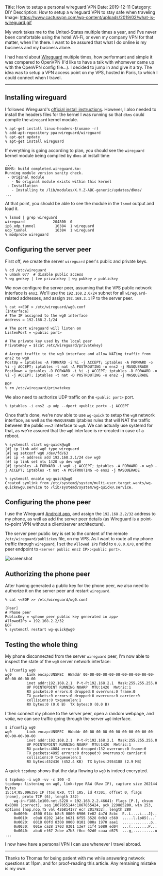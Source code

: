 Title: How to setup a personal wireguard VPN
Date: 2019-12-11
Category: DIY
Description: How to setup a wireguard VPN to stay safe when traveling
Image: https://www.cactusvpn.com/wp-content/uploads/2019/02/what-is-wireguard.gif


My work takes me to the United-States multiple times a year, and I've never been comfortable using the hotel Wi-Fi, or even my company VPN for that matter, when I'm there. I want to be assured that what I do online is my business and my business alone.

I had heard about [Wireguard](https://wireguard.com) multiple times, how performant and simple it was compared to OpenVPN (I'd like to have a talk with whomever came up with the OpenVPN config file...). I decided to jump in and give it a try. The idea was to setup a VPN access point on my VPS, hosted in Paris, to which I could connect when I travel.

---

## Installing wireguard

I followed Wireguard's [official install instructions](https://www.wireguard.com/install). However, I also needed to install the headers files for the kernel I was running so that `dkms` could compile the `wiregard` kernel module.

```console
% apt-get install linux-headers-$(uname -r)
% add-apt-repository ppa:wireguard/wireguard
% apt-get update
% apt-get install wireguard
```

If everything is going according to plan, you should see the `wireguard` kernel module being compiled by `dkms` at install time:

```console
...
DKMS: build completed.wireguard.ko:
Running module version sanity check.
 - Original module
   - No original module exists within this kernel
 - Installation
   - Installing to /lib/modules/X.Y.Z-ABC-generic/updates/dkms/
...
```

At that point, you should be able to see the module in the `lsmod` output and load it.

```console
% lsmod | grep wireguard
wireguard             204800  0
ip6_udp_tunnel         16384  1 wireguard
udp_tunnel             16384  1 wireguard
% modprobe wireguard
```


## Configuring the server peer

First off, we create the server `wireguard` peer's public and private keys.

```console
% cd /etc/wireguard
% umask 077  # disable public access
% wg genkey | tee privatekey | wg pubkey > publickey
```

We now configure the server peer, assuming that the VPS public network interface is `ens2`. We'll use the `192.168.2.0/24` subnet for all `wireguard`-related addresses, and assign `192.168.2.1` IP to the server peer.

```console
% cat <<EOF > /etc/wireguard/wg0.conf
[Interface]
# The IP assigned to the wg0 interface
Address = 192.168.2.1/24

# The port wireguard will listen on
ListenPort = <public port>

# The private key used by the local peer
PrivateKey = $(cat /etc/wireguard/privatekey)

# Accept traffic to the wg0 interface and allow NATing traffic from ens2 to wg0
PostUp = iptables -A FORWARD -i %i -j ACCEPT; iptables -A FORWARD -o %i -j ACCEPT; iptables -t nat -A POSTROUTING -o ens2 -j MASQUERADE
PostDown = iptables -D FORWARD -i %i -j ACCEPT; iptables -D FORWARD -o %i -j ACCEPT; iptables -t nat -D POSTROUTING -o ens2 -j MASQUERADE

EOF
% rm /etc/wireguard/privatekey
```

We also need to authorize UDP traffic on the `<public port>` port.

```console
% iptables -i ens2 -p udp --dport <public port> -j ACCEPT
```

Once that's done, we're now able to use `wg-quick` to setup the `wg0` network interface, as well as the `MASQUERADE` iptables rules that will NAT the traffic between the public `ens2` interface to `wg0`. We can actually use systemd for that, as we're assured that the `wg0` interface is re-created in case of a reboot.

```console
% systemctl start wg-quick@wg0
[#] ip link add wg0 type wireguard
[#] wg setconf wg0 /dev/fd/63
[#] ip -4 address add 192.168.2.1/24 dev wg0
[#] ip link set mtu 1420 up dev wg0
[#] iptables -A FORWARD -i wg0 -j ACCEPT; iptables -A FORWARD -o wg0 -j ACCEPT; iptables -t nat -A POSTROUTING -o ens2 -j MASQUERADE

% systemctl enable wg-quick@wg0
Created symlink from /etc/systemd/system/multi-user.target.wants/wg-quick@wg0.service to /lib/systemd/system/wg-quick@.service.
```


## Configuring the phone peer

I use the Wireguard [Android app](https://play.google.com/store/apps/details?id=com.wireguard.android), and assign the `192.168.2.2/32` address to my phone, as well as add the server peer details (as Wireguard is a point-to-point VPN without a client/server architecture).

The server peer public key is set to the content of the remote `/etc/wireguard/publickey` file, on my VPS. As I want to route all my phone traffic through `wireguard`, I set the `Allowed IPs` field to `0.0.0.0/0`, and the peer endpoint to `<server public ens2 IP>:<public port>`.

![screenshot](https://balthazar-rouberol-blog.s3.eu-west-3.amazonaws.com/wireguard/android-wg.jpg)

## Authorizing the phone peer
After having generated a public key for the phone peer, we also need to authorize it on the server peer and restart `wireguard`.

```console
% cat <<EOF >> /etc/wireguard/wg0.conf

[Peer]
# Phone peer
PublicKey = <phone peer public key generated in app>
AllowedIPs = 192.168.2.2/32
EOF
% systemctl restart wg-quick@wg0
```

## Testing the whole thing

My phone disconnected from the server `wireguard` peer, I'm now able to inspect the state of the `wg0` server network interface:

```console
% ifconfig wg0
wg0       Link encap:UNSPEC  HWaddr 00-00-00-00-00-00-00-00-00-00-00-00-00-00-00-00
          inet addr:192.168.2.1  P-t-P:192.168.2.1  Mask:255.255.255.0
          UP POINTOPOINT RUNNING NOARP  MTU:1420  Metric:1
          RX packets:0 errors:0 dropped:0 overruns:0 frame:0
          TX packets:0 errors:0 dropped:0 overruns:0 carrier:0
          collisions:0 txqueuelen:1
          RX bytes:0 (0.0 B)  TX bytes:0 (0.0 B)
```

I then connect my phone to the server peer, open a random webpage, and _voila_, we can see traffic going through the server `wg0` interface.

```console
$ ifconfig wg0
wg0       Link encap:UNSPEC  HWaddr 00-00-00-00-00-00-00-00-00-00-00-00-00-00-00-00
          inet addr:192.168.2.1  P-t-P:192.168.2.1  Mask:255.255.255.0
          UP POINTOPOINT RUNNING NOARP  MTU:1420  Metric:1
          RX packets:4084 errors:0 dropped:132 overruns:0 frame:0
          TX packets:4895 errors:0 dropped:0 overruns:0 carrier:0
          collisions:0 txqueuelen:1
          RX bytes:452436 (452.4 KB)  TX bytes:2954188 (2.9 MB)
```

A quick `tcpdump` shows that the data flowing to `wg0` is indeed encrypted.
```console
$ tcpdump -i wg0 -vv -c 100 -X
tcpdump: listening on wg0, link-type RAW (Raw IP), capture size 262144 bytes
15:14:05.096356 IP (tos 0x0, ttl 105, id 47301, offset 0, flags [none], proto TCP (6), length 332)
    wq-in-f188.1e100.net.5228 > 192.168.2.2.46641: Flags [P.], cksum 0x8308 (correct), seq 1867855144:1867855424, ack 229885280, win 253, options [nop,nop,TS val 426814177 ecr 2017832], length 280
    0x0000:  4500 014c b8c5 0000 6906 fe02 4a7d 8cbc  E..L....i...J}..
    0x0010:  c0a8 0202 146c b631 6f55 3528 0db3 c560  .....l.1oU5(...`
    0x0020:  8018 00fd 8308 0000 0101 080a 1970 aae1  .............p..
    0x0030:  001e ca28 1703 0301 13e7 c1f4 5089 ed04  ...(........P...
    0x0040:  aba6 ef67 2cbe a7b3 f0cc 02d0 caaa d675  ...g,..........u
...
```

I now have have a personal VPN I can use whenever I travel abroad.

---
Thanks to Thomas for being patient with me while answering network questions at 11pm, and for proof-reading this article. Any remaining mistake is my own.
